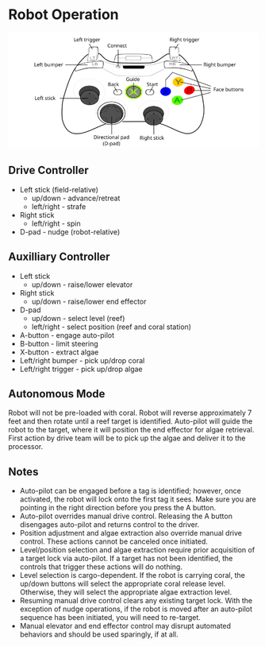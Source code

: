 # Robot Operation
<img src="360_controller.png" width="660px"/>

## Drive Controller
* Left stick (field-relative)
  * up/down - advance/retreat
  * left/right - strafe
* Right stick
  * left/right - spin
* D-pad - nudge (robot-relative)

## Auxilliary Controller
* Left stick
  * up/down - raise/lower elevator
* Right stick
  * up/down - raise/lower end effector
* D-pad
  * up/down - select level (reef)
  * left/right - select position (reef and coral station)
* A-button - engage auto-pilot
* B-button - limit steering
* X-button - extract algae
* Left/right bumper - pick up/drop coral 
* Left/right trigger - pick up/drop algae

## Autonomous Mode
Robot will not be pre-loaded with coral. Robot will reverse approximately 7 feet and then rotate until a reef target is identified. Auto-pilot will guide the robot to the target, where it will position the end effector for algae retrieval. First action by drive team will be to pick up the algae and deliver it to the processor.

## Notes
* Auto-pilot can be engaged before a tag is identified; however, once activated, the robot will lock onto the first tag it sees. Make sure you are pointing in the right direction before you press the A button.
* Auto-pilot overrides manual drive control. Releasing the A button disengages auto-pilot and returns control to the driver.
* Position adjustment and algae extraction also override manual drive control. These actions cannot be canceled once initiated.
* Level/position selection and algae extraction require prior acquisition of a target lock via auto-pilot. If a target has not been identified, the controls that trigger these actions will do nothing.
* Level selection is cargo-dependent. If the robot is carrying coral, the up/down buttons will select the appropriate coral release level. Otherwise, they will select the appropriate algae extraction level.
* Resuming manual drive control clears any existing target lock. With the exception of nudge operations, if the robot is moved after an auto-pilot sequence has been initiated, you will need to re-target.
* Manual elevator and end effector control may disrupt automated behaviors and should be used sparingly, if at all.
